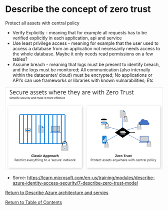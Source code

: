 # Describe the concept of zero trust

Protect all assets with central policy

* Verify Explicitly - meaning that for example all requests has to be verified explicitly in each application, api and service
* Use least privilege access - meaning for example that the user used to access a database from an application not necessarily needs access to the whole database. Maybe it only needs read permissions on a few tables?
* Assume breach - meaning that logs must be present to identify breach, and the logs must be monitored; All communication (also internally within the datacenter/ cloud) must be encrypted; No applications or API's can use frameworks or libraries with known vulnarabilities; Etc

![Zero Trust](img/zero-trust.png)

* Sorce: https://learn.microsoft.com/en-us/training/modules/describe-azure-identity-access-security/7-describe-zero-trust-model

[Return to Describe Azure architecture and servies](README.md)

[Return to Table of Contents](../README.md)